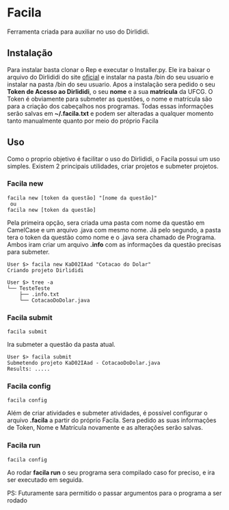 # Facila
Ferramenta criada para auxiliar no uso do Dirlididi.

## Instalação

Para instalar basta clonar o Rep e executar o Installer.py. Ele ira baixar o arquivo do Dirlididi do site [oficial](http://dirlididi.com/tools/dirlididi.py) e instalar na pasta /bin do seu usuario e instalar na pasta /bin do seu usuario. Apos a instalação sera pedido o seu **Token de Acesso ao Dirlididi**, o seu **nome** e a sua **matrícula** da UFCG. O Token é obviamente para submeter as questões, o nome e matrícula são para a criação dos cabeçalhos nos programas. Todas essas informações serão salvas em **~/.facila.txt** e podem ser alteradas a qualquer momento tanto manualmente quanto por meio do próprio Facila

## Uso
Como o proprio objetivo é facilitar o uso do Dirlididi, o Facila possui um uso simples. Existem 2 principais utilidades, criar  projetos e submeter projetos. 

### Facila new
```
facila new [token da questão] "[nome da questão]"
 ou
facila new [token da questão]
```

Pela primeira opção, sera criada uma pasta com nome da questão em CamelCase e um arquivo .java com mesmo nome. Já pelo segundo, a pasta tera o token da questão como nome e o .java sera chamado de Programa. Ambos iram criar um arquivo **.info** com as informações da questão precisas para submeter. 

```
User $> facila new KaD02IAad "Cotacao do Dolar"
Criando projeto Dirlididi

User $> tree -a
└── TesteTeste
    ├── .info.txt
    └── CotacaoDoDolar.java
```

### Facila submit

```
facila submit
```

Ira submeter a questão da pasta atual. 

```
User $> facila submit
Submetendo projeto KaD02IAad - CotacaoDoDolar.java
Results: .....
```

### Facila config

```
facila config
```

Além de criar atividades e submeter atividades, é possível configurar o arquivo **.facila** a partir do próprio Facila. Sera pedido as suas informações de Token, Nome e Matrícula novamente e as alterações serão salvas. 

### Facila run

```
facila config
```

Ao rodar **facila run** o seu programa sera compilado caso for preciso, e ira ser executado em seguida.

PS: Futuramente sara permitido o passar argumentos para o programa a ser rodado
